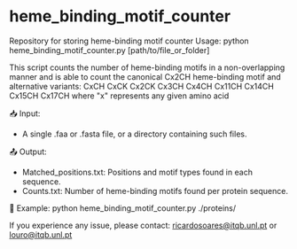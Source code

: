 # heme_binding_motif_counter
Repository for storing heme-binding motif counter
Usage: python heme_binding_motif_counter.py [path/to/file_or_folder]

This script counts the number of heme-binding motifs in a non-overlapping manner and is able to count the canonical Cx2CH heme-binding motif and alternative variants:
CxCH
CxCK
Cx2CK
Cx3CH
Cx4CH
Cx11CH
Cx14CH
Cx15CH
Cx17CH
where "x" represents any given amino acid

📥 Input:
- A single .faa or .fasta file, or a directory containing such files.

📤 Output:
- Matched_positions.txt: Positions and motif types found in each sequence.
- Counts.txt: Number of heme-binding motifs found per protein sequence.

🔧 Example:
python heme_binding_motif_counter.py ./proteins/

If you experience any issue, please contact: ricardosoares@itqb.unl.pt or louro@itqb.unl.pt
